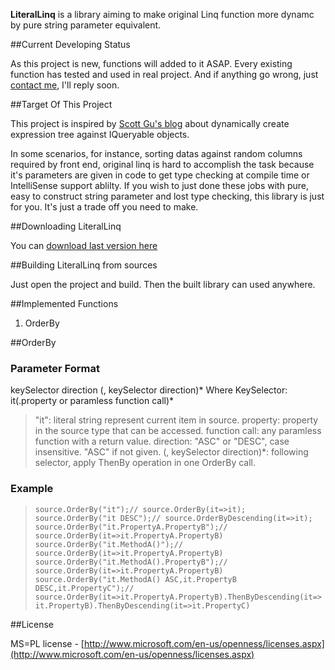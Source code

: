**LiteralLinq** is a library aiming to make original Linq function more dynamc by pure string parameter equivalent.

##Current Developing Status

As this project is new, functions will added to it ASAP. Every existing function has tested and used in real project. And if anything go wrong, just [contact me](wengyuansheng@hotmail.com), I'll reply soon.

##Target Of This Project

This project is inspired by [Scott Gu's blog](http://weblogs.asp.net/scottgu/archive/2008/01/07/dynamic-linq-part-1-using-the-linq-dynamic-query-library.aspx) about dynamically create expression tree against IQueryable objects.

In some scenarios, for instance, sorting datas against random columns required by front end, original linq is hard to accomplish the task because it's parameters are given in code to get type checking at compile time or IntelliSense support ablilty. If you wish to just done these jobs with pure, easy to construct string parameter and lost type checking, this library is just for you. It's just a trade off you need to make.

##Downloading LiteralLinq

You can [download last version here](https://github.com/wengys/LiteralLinq/archive/master.zip) 

##Building LiteralLinq from sources

Just open the project and build. Then the built library can used anywhere.

##Implemented Functions

1. OrderBy

##OrderBy

### Parameter Format

keySelector direction (, keySelector direction)*
Where KeySelector:
it(.property or paramless function call)* 
> "it": literal string represent current item in source. 
> property: property in the source type that can be accessed.
> function call: any paramless function with a return value.
> direction: "ASC" or "DESC", case insensitive. "ASC" if not given.
> (, keySelector direction)*: following selector, apply ThenBy operation in one OrderBy call.

### Example

> `source.OrderBy("it");// source.OrderBy(it=>it);`
> `source.OrderBy("it DESC");// source.OrderByDescending(it=>it);`
> `source.OrderBy("it.PropertyA.PropertyB");// source.OrderBy(it=>it.PropertyA.PropertyB)`
> `source.OrderBy("it.MethodA()");// source.OrderBy(it=>it.PropertyA.PropertyB)`
> `source.OrderBy("it.MethodA().PropertyB");// source.OrderBy(it=>it.PropertyA.PropertyB)`
> `source.OrderBy("it.MethodA() ASC,it.PropertyB DESC,it.PropertyC");// source.OrderBy(it=>it.PropertyA.PropertyB).ThenByDescending(it=>it.PropertyB).ThenByDescending(it=>it.PropertyC)`

##License

MS=PL license - [http://www.microsoft.com/en-us/openness/licenses.aspx](http://www.microsoft.com/en-us/openness/licenses.aspx)
